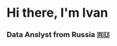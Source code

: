 # Hi there, I'm Ivan[](https://github.com/blackcater/blackcater/raw/main/images/Hi.gif) 
### Data Anslyst from Russia 🇷🇺
